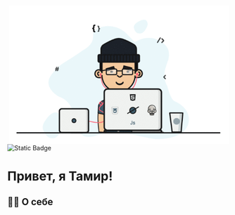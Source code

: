 <img align='right' src="assets/1.gif" width="500">

![Static Badge](https://img.shields.io/badge/%D0%92%D0%9A%D0%BE%D0%BD%D1%82%D0%B0%D0%BA%D1%82%D0%B5-blue?style=flat&logo=vk&logoColor=white)


#  Привет, я Тамир! 

## 👩‍💻 О себе

